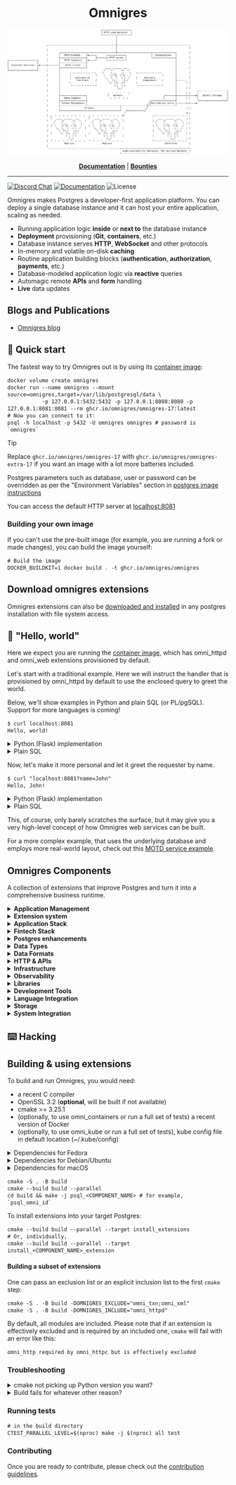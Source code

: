 <p align="center">
<h1 align="center">Omnigres</h1>
<picture>
<source media="(prefers-color-scheme: dark)" srcset="arch_dark.svg">
<img src="arch.svg" alt="Omnigres Architecture">
</picture>
</p>

<p align="center">
<a href="https://docs.omnigres.org"><b>Documentation</b></a> |
<a href="https://github.com/omnigres/omnigres/wiki/Bounties"><b>Bounties</b></a>
</p>

---

[![Discord Chat](https://img.shields.io/discord/1060568981725003789?label=Discord)][Discord]
[![Documentation](https://img.shields.io/badge/docs-ready-green)](https://docs.omnigres.org)
![License](https://img.shields.io/github/license/omnigres/omnigres)

Omnigres makes Postgres a developer-first application platform. You can deploy a single database instance and it can host your entire application, scaling as needed.

* Running application logic **inside** or **next to** the database instance
* **Deployment** provisioning (**Git**, **containers**, etc.)
* Database instance serves **HTTP**, **WebSocket** and other protocols
* In-memory and volatile on-disk **caching**
* Routine application building blocks (**authentication**, **authorization**, **payments**, etc.)
* Database-modeled application logic via **reactive** queries
* Automagic remote **APIs** and **form** handling
* **Live** data updates

## Blogs and Publications

* [Omnigres blog](https://blog.omnigres.com)

## :runner: Quick start

The fastest way to try Omnigres out is by using its [container image](https://github.com/omnigres/omnigres/pkgs/container/omnigres):

```shell
docker volume create omnigres
docker run --name omnigres --mount source=omnigres,target=/var/lib/postgresql/data \
           -p 127.0.0.1:5432:5432 -p 127.0.0.1:8080:8080 -p 127.0.0.1:8081:8081 --rm ghcr.io/omnigres/omnigres-17:latest
# Now you can connect to it:
psql -h localhost -p 5432 -U omnigres omnigres # password is `omnigres`
```

> [!TIP]
> Replace `ghcr.io/omnigres/omnigres-17` with `ghcr.io/omnigres/omnigres-extra-17` if you want an image with a lot more batteries included.

Postgres parameters such as database, user or password can be overridden as per the
"Environment Variables" section in [postgres image instructions](https://hub.docker.com/_/postgres/)

You can access the default HTTP server at [localhost:8081](http://localhost:8081)

### Building your own image

If you can't use the pre-built image (for example, you are running a fork or made changes), you can build the image yourself:

```shell
# Build the image
DOCKER_BUILDKIT=1 docker build . -t ghcr.io/omnigres/omnigres
```

## Download omnigres extensions

Omnigres extensions can also
be [downloaded and installed](https://docs.omnigres.org/omni_manifest/usage/#download-omnigres-extensions)
in any postgres installation with file system access.

## :wave: "Hello, world"

Here we expect you are running the [container image](#-runner--quick-start), which has
omni_httpd and omni_web extensions provisioned by default.

Let's start with a traditional example. Here we will instruct the handler that
is provisioned by omni_httpd by default to use the enclosed query to greet the
world.

Below, we'll show examples in Python and plain SQL (or PL/pgSQL). Support for
more languages is coming!

```shell
$ curl localhost:8081
Hello, world!
```

<details>
<summary>Python (Flask) implementation</summary>

```python
from omni_python import pg
from flask import Flask
from omni_http.omni_httpd import flask

app = Flask('myapp')


@app.route('/')
def hello():
    return "Hello, world!"


handle = pg(flask.Adapter(app))
```

To connect the endpoint:

```sql
insert into omni_httpd.urlpattern_router (match, handler)
values (omni_httpd.urlpattern('/'), 'my_handler'::regproc);
```

**NB**: Please note that you will need to
[follow Python setup steps](https://docs.omnigres.org/omni_python/intro/)
for the time being before our CLI tooling is ready.

</details>

<details>
<summary>Plain SQL</summary>

You can also achieve the same using plain SQL with very little setup.

```sql
create function my_handler()
  returns omni_httpd.http_outcome
  return omni_httpd.http_response('Hello world!');

insert into omni_httpd.urlpattern_router (match, handler)
values (omni_httpd.urlpattern('/'), 'my_handler'::regproc);
```
</details>

Now, let's make it more personal and let it greet the requester by name.

```shell
$ curl "localhost:8081?name=John"
Hello, John!
```

<details>
<summary>Python (Flask) implementation</summary>

```python
from flask import request  # we need to access `request`


@app.route('/')
def hello():
    return f"Hello, {request.args.get('name', 'world')}!"
```

</details>

<details>
<summary>Plain SQL</summary>

```sql
update omni_httpd.handlers
set
    query =
        $$select omni_httpd.http_response('Hello, ' || 
                   coalesce(omni_web.param_get(request.query_string, 'name'), 'world') || '!')
          from request$$;
```

</details>

This, of course, only barely scratches the surface, but it may give you a very high-level concept
of how Omnigres web services can be built.

For a more complex example, that uses the underlying database and employs more real-world layout, check out
this [MOTD service example](https://docs.omnigres.org/examples/motd/).

## Omnigres Components

A collection of extensions that improve Postgres and turn it into a comprehensive business runtime.

<details>
<summary><strong>Application Management</strong></summary>

- **[omni_credentials](extensions/omni_schema/README.md)** - Application credential management
- **[omni_service](extensions/omni_service/README.md)** - Uniform service management bus
- **[omni_schema](extensions/omni_schema/README.md)** - Application schema management

</details>


<details>
<summary><strong>Extension system</strong></summary>

- **[omni](extensions/omni/README.md) and [Omni interface](omni/README.md)** - Advanced adapter for Postgres extensions
- **[omni_manifest](extensions/omni_manifest/README.md)** - Improved extension installation
- **[omni_service](extensions/omni_service/README.md)** - Uniform service management bus

</details>

<details>
<summary><strong>Application Stack</strong></summary>

- **[omni_auth](extensions/omni_auth/README.md)** - Authentication management
- **[omni_email](extensions/omni_email/README.md)** - Email management
- **[omni_datasets](extensions/omni_dataset/README.md)** - Dataset provider

</details>


<details>
<summary><strong>Fintech Stack</strong></summary>

- **omni_audit** (⏳ pending release) - Robust in-database audit & record change trail
- **[omni_ledger](extensions/omni_ledger/README.md)** - Financial transaction management

</details>


<details>
<summary><strong>Postgres enhancements</strong></summary>

- **[omni](extensions/omni/README.md) and [Omni interface](omni/README.md)** - Advanced adapter for Postgres extensions
- **[omni_polyfill](extensions/omni_polyfill/README.md)** - Provides polyfills for older versions of Postgres
- **[omni_worker](extensions/omni_worker/README.md)** - Generalized worker architecture

</details>


<details>
<summary><strong>Data Types</strong></summary>

- **[omni_id](extensions/omni_id/README.md)** - Identity types
- **[omni_types](extensions/omni_types/README.md)** - Advanced Postgres typing techniques (sum types, etc.)
- **[omni_seq](extensions/omni_seq/README.md)** - Extended Postgres sequence tooling
- **[omni_regex](extensions/omni_python/README.md)** - Feature-rich regular expressions

</details>

<details>
<summary><strong>Data Formats</strong></summary>

- **[omni_csv](extensions/omni_csv/README.md)** - CSV toolkit
- **[omni_json](extensions/omni_json/README.md)** - JSON toolkit
- **[omni_sqlite](extensions/omni_sqlite/README.md)** - Embedded SQLite
- **[omni_xml](extensions/omni_xml/README.md)** - XML toolkit
- **[omni_yaml](extensions/omni_yaml/README.md)** - YAML toolkit

</details>

<details>
<summary><strong>HTTP & APIs</strong></summary>

- **[omni_http](extensions/omni_http/README.md)** - Common HTTP types library
- **[omni_httpc](extensions/omni_httpc/README.md)** - HTTP client
- **[omni_httpd](extensions/omni_httpd/README.md)** & **[omni_web](extensions/omni_web/README.md)** - Serving HTTP in
  Postgres
- **[omni_mimetypes](extensions/omni_mimetypes/README.md)** - MIME types and file extensions
- **[omni_session](extensions/omni_session/README.md)** - Session management
- **[omni_rest](extensions/omni_rest/README.md)** - Out-of-the-box REST API provider

</details>

<details>
<summary><strong>Infrastructure</strong></summary>

- **[omni_aws](extensions/omni_aws/README.md)** - AWS APIs
- **[omni_containers](extensions/omni_containers/README.md)** - Managing containers
- **omni_cluster** (⏳ pending release) - Postgres High Availability as an extension
- **[omni_cloudevents](extensions/omni_cloudevents/README.md)** - [CloudEvents](https://cloudevents.io/) support
- **[omni_kube](extensions/omni_kube/README.md)** - Kubernetes integration

</details>

<details>
<summary><strong>Observability</strong></summary>

- **[omni_cloudevents](extensions/omni_cloudevents/README.md)** - [CloudEvents](https://cloudevents.io/) support

</details>

<details>
<summary><strong>Libraries</strong></summary>

- **[omni_regex](extensions/omni_python/README.md)** - Feature-rich regular expressions
- **[omni_sql](extensions/omni_sql/README.md)** - Programmatic SQL manipulation
- **[omni_txn](extensions/omni_txn/README.md)** - Transaction management
- **[omni_var](extensions/omni_var/README.md)** - Variable management

</details>


<details>
<summary><strong>Development Tools</strong></summary>

- **[omni_sql](extensions/omni_sql/README.md)** - Programmatic SQL manipulation
- **[omni_test](extensions/omni_test/README.md)** - Testing framework
- **[omni_datasets](extensions/omni_dataset/README.md)** - Dataset provider

</details>

<details>
<summary><strong>Language Integration</strong></summary>

- **[omni_python](extensions/omni_python/README.md)** - First-class Python Development Experience

</details>

<details>
<summary><strong>Storage</strong></summary>

- **[omni_vfs](extensions/omni_vfs/README.md)** - Virtual File System interface

</details>

<details>
<summary><strong>System Integration</strong></summary>

- **[omni_os](extensions/omni_os/README.md)** - Access to the operating system

</details>

## :keyboard: Hacking

## Building & using extensions

To build and run Omnigres, you would need:

* a recent C compiler
* OpenSSL 3.2 (**optional**, will be built if not available)
* cmake >= 3.25.1
* (optionally, to use omni_containers or run a full set of tests) a recent
  version of Docker
* (optionally, to use omni_kube or run a full set of tests), kube config file in default location (~/.kube/config)

<details>
<summary>Dependencies for Fedora</summary>

* Packages: `git cmake gcc g++ cpan openssl-devel openssl-devel-engine python-devel openssl bison flex readline-devel zlib-devel netcat`
* CMake flags: `-DOPENSSL_CONFIGURED=1`

</details>

<details>
<summary>Dependencies for Debian/Ubuntu</summary>

* Packages: `build-essential bison flex libreadline-dev`

</details>


<details>
<summary>Dependencies for macOS</summary>

* XCode Command Line Tools: `xcode-select --install`
* Homebrew packages: `cmake openssl python`

</details>

```shell
cmake -S . -B build
cmake --build build --parallel
cd build && make -j psql_<COMPONENT_NAME> # for example, `psql_omni_id`
```

To install extensions into your target Postgres:

```shell
cmake --build build --parallel --target install_extensions
# Or, individually,
cmake --build build --parallel --target install_<COMPONENT_NAME>_extension
```

#### Building a subset of extensions

One can pass an exclusion list or an explicit inclusion list to the first `cmake` step:

```shell
cmake -S . -B build -DOMNIGRES_EXCLUDE="omni_txn;omni_xml"
cmake -S . -B build -DOMNIGRES_INCLUDE="omni_httpd"
```

By default, all modules are included. Please note that if an extension is effectively excluded and is required
by an included one, `cmake` will fail with an error like this:

```
omni_http required by omni_httpc but is effectively excluded
```

### Troubleshooting

<details>
<summary>cmake not picking up Python version you want?</summary>

To use a specific Python build use the cmake flag `Python3_EXECUTABLE`:

```
cmake -S . -B build -DPython3_EXECUTABLE=/path/to/python
```

</details>

<details>
<summary>Build fails for whatever other reason?</summary>

Remove `build` and `.pg` directories for a clean rebuild:

```
rm -rf .pg build
```

</details>

### Running tests

```shell
# in the build directory
CTEST_PARALLEL_LEVEL=$(nproc) make -j $(nproc) all test
```

### Contributing

Once you are ready to contribute, please check out the [contribution guidelines](CONTRIBUTING.md).


[Discord]: https://discord.omnigr.es
